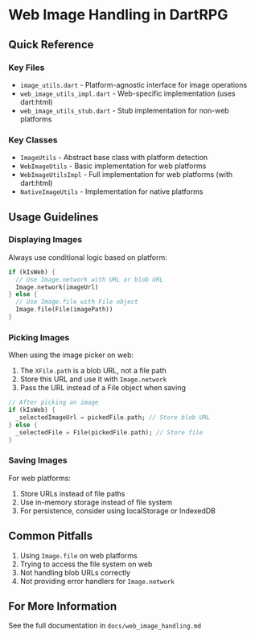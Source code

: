 # Web Image Handling in DartRPG

## Quick Reference

### Key Files

- `image_utils.dart` - Platform-agnostic interface for image operations
- `web_image_utils_impl.dart` - Web-specific implementation (uses dart:html)
- `web_image_utils_stub.dart` - Stub implementation for non-web platforms

### Key Classes

- `ImageUtils` - Abstract base class with platform detection
- `WebImageUtils` - Basic implementation for web platforms
- `WebImageUtilsImpl` - Full implementation for web platforms (with dart:html)
- `NativeImageUtils` - Implementation for native platforms

## Usage Guidelines

### Displaying Images

Always use conditional logic based on platform:

```dart
if (kIsWeb) {
  // Use Image.network with URL or blob URL
  Image.network(imageUrl)
} else {
  // Use Image.file with File object
  Image.file(File(imagePath))
}
```

### Picking Images

When using the image picker on web:

1. The `XFile.path` is a blob URL, not a file path
2. Store this URL and use it with `Image.network`
3. Pass the URL instead of a File object when saving

```dart
// After picking an image
if (kIsWeb) {
  _selectedImageUrl = pickedFile.path; // Store blob URL
} else {
  _selectedFile = File(pickedFile.path); // Store file
}
```

### Saving Images

For web platforms:

1. Store URLs instead of file paths
2. Use in-memory storage instead of file system
3. For persistence, consider using localStorage or IndexedDB

## Common Pitfalls

1. Using `Image.file` on web platforms
2. Trying to access the file system on web
3. Not handling blob URLs correctly
4. Not providing error handlers for `Image.network`

## For More Information

See the full documentation in `docs/web_image_handling.md`
